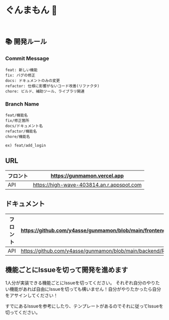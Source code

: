 # ぐんまもん 🐴

<br>

## 📚 開発ルール

### Commit Message

```
feat: 新しい機能
fix: バグの修正
docs: ドキュメントのみの変更
refactor: 仕様に影響がないコード改善(リファクタ)
chore: ビルド、補助ツール、ライブラリ関連
```

### Branch Name

```
feat/機能名
fix/修正箇所
docs/ドキュメント名
refactor/機能名
chore/機能名

ex) feat/add_login
```
## URL

|フロント|https://gunmamon.vercel.app|
|---|---|
|API|https://high-wave-403814.an.r.appspot.com|

## ドキュメント
|フロント|https://github.com/y4asse/gunmamon/blob/main/frontend/README.md|
|---|---|
|API|https://github.com/y4asse/gunmamon/blob/main/backend/README.md|

## 機能ごとにIssueを切って開発を進めます
1人分が実装できる機能ごとにIssueを切ってください。
それぞれ自分のやりたい機能があれば自由にIssueを切っても構いません！自分がやりたかったら自分をアサインしてください！

すでにあるIssueを参考にしたり、テンプレートがあるのでそれに従ってIssueを切ってください。

